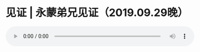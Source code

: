 # 见证 | 永蒙弟兄见证（2019.09.29晚）

<audio style="width: 100%;" preload="false" controls controlslist="nodownload"><source src="http://file.simai.life/audio/mp3/old/27664.mp3" type="audio/mpeg">Your browser does not support the audio element.</audio>


